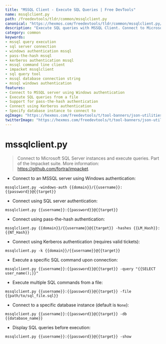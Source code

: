 ```yaml
---
title: "MSSQL Client - Execute SQL Queries | Free DevTools"
name: mssqlclient.py
path: /freedevtools/tldr/common/mssqlclient.py
canonical: "https://hexmos.com/freedevtools/tldr/common/mssqlclient.py/"
description: "Execute SQL queries with MSSQL Client. Connect to Microsoft SQL Server instances using various authentication methods. Free online tool, no registration required."
category: common
keywords:
- mssql query execution
- sql server connection
- windows authentication mssql
- pass-the-hash mssql
- kerberos authentication mssql
- mssql command line client
- impacket mssqlclient
- sql query tool
- mssql database connection string
- mssql windows authentication
features:
- Connect to MSSQL server using Windows authentication
- Execute SQL queries from a file
- Support for pass-the-hash authentication
- Connect using Kerberos authentication
- Specify database instance to connect to
ogImage: "https://hexmos.com/freedevtools/t/tool-banners/json-utilities-banner.png"
twitterImage: "https://hexmos.com/freedevtools/t/tool-banners/json-utilities-banner.png"
---
```


# mssqlclient.py

> Connect to Microsoft SQL Server instances and execute queries.
> Part of the Impacket suite.
> More information: <https://github.com/fortra/impacket>.

- Connect to an MSSQL server using Windows authentication:

`mssqlclient.py -windows-auth {{domain}}/{{username}}:{{password}}@{{target}}`

- Connect using SQL server authentication:

`mssqlclient.py {{username}}:{{password}}@{{target}}`

- Connect using pass-the-hash authentication:

`mssqlclient.py {{domain}}/{{username}}@{{target}} -hashes {{LM_Hash}}:{{NT_Hash}}`

- Connect using Kerberos authentication (requires valid tickets):

`mssqlclient.py -k {{domain}}/{{username}}@{{target}}`

- Execute a specific SQL command upon connection:

`mssqlclient.py {{username}}:{{password}}@{{target}} -query "{{SELECT user_name();}}"`

- Execute multiple SQL commands from a file:

`mssqlclient.py {{username}}:{{password}}@{{target}} -file {{path/to/sql_file.sql}}`

- Connect to a specific database instance (default is `None`):

`mssqlclient.py {{username}}:{{password}}@{{target}} -db {{database_name}}`

- Display SQL queries before execution:

`mssqlclient.py {{username}}:{{password}}@{{target}} -show`
